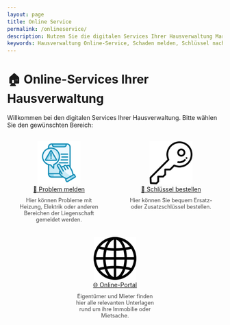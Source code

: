 ```yaml
---
layout: page
title: Online Service
permalink: /onlineservice/
description: Nutzen Sie die digitalen Services Ihrer Hausverwaltung Marco Müller – einfach, schnell und rund um die Uhr: Schäden melden, Schlüssel bestellen oder auf Unterlagen im Online-Portal zugreifen.
keywords: Hausverwaltung Online-Service, Schaden melden, Schlüssel nachbestellen, Online-Portal Immobilien, Unterlagen für Eigentümer, Unterlagen für Mieter, Hausverwaltung Marco Müller, WEG-Verwaltung, SE-Verwaltung, Miethausverwaltung, Hannover, digitale Hausverwaltung
---
```


<style>
.online-service-container {
  display: flex;
  justify-content: space-around;
  flex-wrap: wrap;
  gap: 20px;
  margin-top: 30px;
}

.service-block {
  text-align: center;
  width: 200px;
}

.service-block img {
  width: 100px;
  height: 100px;
  transition: transform 0.3s ease;
}

.service-block img:hover {
  transform: scale(1.15);
}

.service-block p {
  font-size: 0.9em;
  color: #444;
  margin-top: 10px;
}
</style>

# 🏠 Online-Services Ihrer Hausverwaltung

Willkommen bei den digitalen Services Ihrer Hausverwaltung. Bitte wählen Sie den gewünschten Bereich:

<div class="online-service-container">

<div class="service-block">
  <a href="/problem-melden/">
    <img src="/assets/img/onlineservices/problemmelden.png" alt="Problem melden">
    <br/>
    🔧 Problem melden
  </a>
  <p>Hier können Probleme mit Heizung, Elektrik oder anderen Bereichen der Liegenschaft gemeldet werden.</p>
</div>

<div class="service-block">
  <a href="/schluessel-bestellen/">
    <img src="/assets/img/onlineservices/schluessel.png" alt="Schlüssel bestellen">
    <br/>
    🔑 Schlüssel bestellen
  </a>
  <p>Hier können Sie bequem Ersatz- oder Zusatzschlüssel bestellen.</p>
</div>

<div class="service-block">
  <a href="/online-portal/">
    <img src="/assets/img/onlineservices/online.png" alt="Online Portal">
    <br/>
    🌐 Online-Portal
  </a>
  <p>Eigentümer und Mieter finden hier alle relevanten Unterlagen rund um ihre Immobilie oder Mietsache.</p>
</div>

</div>
